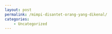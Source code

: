 ```yaml
---
layout: post
permalink: /mimpi-disantet-orang-yang-dikenal/
categories:
    - Uncategorized
---
```


